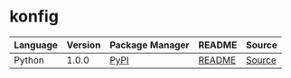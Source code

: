 # konfig

|Language|Version|Package Manager|README|Source|
|-|-|-|-|-|
|Python|1.0.0|[PyPI](https://pypi.org/project/python-enum-parameter/1.0.0)|[README](https://github.com/konfig-dev/konfig/tree/HEAD/python#readme)|[Source](https://github.com/konfig-dev/konfig/tree/HEAD/python)|